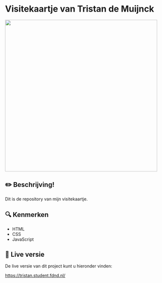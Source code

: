 # Visitekaartje van Tristan de Muijnck
<img src="https://user-images.githubusercontent.com/43402897/191816442-3756aad8-ef3d-4f4f-94d1-36a3198ec34e.png" width="500">

## :pencil2: Beschrijving!

Dit is de repository van mijn visitekaartje.

## :mag: Kenmerken
* HTML
* CSS
* JavaScript


## 🔴 Live versie

De live versie van dit project kunt u hieronder vinden:

https://tristan.student.fdnd.nl/
